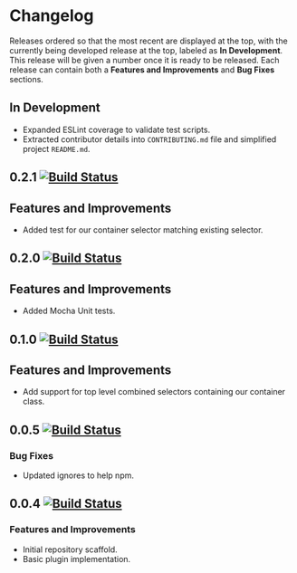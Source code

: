 
# Changelog

Releases ordered so that the most recent are displayed at the top, with the currently being developed release at the top, labeled as **In Development**. This release will be given a number once it is ready to be released. Each release can contain both a **Features and Improvements** and **Bug Fixes** sections.

## In Development

* Expanded ESLint coverage to validate test scripts.
* Extracted contributor details into `CONTRIBUTING.md` file and simplified project `README.md`.

## 0.2.1 [![Build Status](https://travis-ci.org/dbtedman/postcss-prefixwrap.svg?branch=0.2.1)](https://travis-ci.org/dbtedman/postcss-prefixwrap)

## Features and Improvements

* Added test for our container selector matching existing selector.

## 0.2.0 [![Build Status](https://travis-ci.org/dbtedman/postcss-prefixwrap.svg?branch=0.2.0)](https://travis-ci.org/dbtedman/postcss-prefixwrap)

## Features and Improvements

* Added Mocha Unit tests.

## 0.1.0 [![Build Status](https://travis-ci.org/dbtedman/postcss-prefixwrap.svg?branch=0.1.0)](https://travis-ci.org/dbtedman/postcss-prefixwrap)

## Features and Improvements

* Add support for top level combined selectors containing our container class.

## 0.0.5 [![Build Status](https://travis-ci.org/dbtedman/postcss-prefixwrap.svg?branch=0.0.5)](https://travis-ci.org/dbtedman/postcss-prefixwrap)

### Bug Fixes

* Updated ignores to help npm.

## 0.0.4 [![Build Status](https://travis-ci.org/dbtedman/postcss-prefixwrap.svg?branch=0.0.4)](https://travis-ci.org/dbtedman/postcss-prefixwrap)

### Features and Improvements

* Initial repository scaffold.
* Basic plugin implementation.
